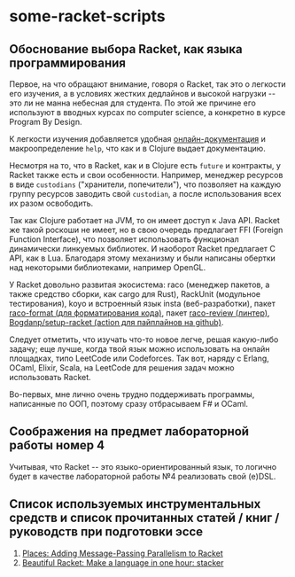 # some-racket-scripts

## Обоснование выбора Racket, как языка программирования

Первое, на что обращают внимание, говоря о Racket, так это о легкости его изучения, а в условиях жестких дедлайнов и высокой нагрузки -- это ли не манна небесная для студента. По этой же причине его используют в вводных курсах по computer science, а конкретно в курсе Program By Design.

К легкости изучения добавляется удобная [онлайн-документация](https://docs.racket-lang.org/) и макроопределение `help`, что как и в Clojure выдает документацию.

Несмотря на то, что в Racket, как и в Clojure есть `future` и контракты, у Racket также есть и свои особенности. Например, менеджер ресурсов в виде `custodians` ("хранители, попечители"), что позволяет на каждую группу ресурсов заводить свой `custodian`, а после использования всех их разом освободить.

Так как Clojure работает на JVM, то он имеет доступ к Java API. Racket же такой роскоши не имеет, но в свою очередь предлагает FFI (Foreign Function Interface), что позволяет использовать функционал динамически линкуемых библиотек. И наоборот Racket предлагает C API, как в Lua. Благодаря этому механизму и были написаны обертки над некоторыми библиотеками, например OpenGL.

У Racket довольно развитая экосистема: raco (менеджер пакетов, а также средство сборки, как cargo для Rust), RackUnit (модульное тестирования), koyo и встроенный язык insta (веб-разработки), пакет [raco-format (для форматирования кода)](https://github.com/mxork/raco-format), пакет [raco-review (линтер)](https://github.com/Bogdanp/racket-review), [Bogdanp/setup-racket (action для пайплайнов на github)](https://github.com/Bogdanp/setup-racket).

Следует отметить, что изучать что-то новое легче, решая какую-либо задачу; еще лучше, когда твой язык можно использовать на онлайн площадках, типо LeetCode или Codeforces. Так вот, наряду с Erlang, OCaml, Elixir, Scala, на LeetCode для решения задач можно использовать Racket.

Во-первых, мне лично очень трудно поддерживать программы, написанные по ООП, поэтому сразу отбрасываем F\# и OCaml.

## Соображения на предмет лабораторной работы номер 4

Учитывая, что Racket -- это языко-ориентированный язык, то логично будет в качестве лабораторной работы №4 реализовать свой (e)DSL.

## Список используемых инструментальных средств и список прочитанных статей / книг / руководств при подготовки эссе

1. [Places: Adding Message-Passing Parallelism to Racket](https://www.cs.utah.edu/plt/publications/dls11-tsffd.pdf)
2. [Beautiful Racket: Make a language in one hour: stacker](https://beautifulracket.com/stacker/why-make-languages.html)
